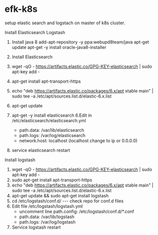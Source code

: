 # efk-k8s
setup elastic search and logstach on master of k8s cluster.


Install Elasticsearch Logstash
1. Install java 8
add-apt-repository -y ppa:webupd8team/java
apt-get update
apt-get -y install oracle-java8-installer

2. Install Elasticsearch
1. wget -qO - https://artifacts.elastic.co/GPG-KEY-elasticsearch | sudo apt-key add -
2. apt-get install apt-transport-https
3. echo "deb https://artifacts.elastic.co/packages/6.x/apt stable main" | sudo tee -a /etc/apt/sources.list.d/elastic-6.x.list
4. apt-get update
5. apt-get -y install elasticsearch
6.Edit in  /etc/elasticsearch/elasticsearch.yml
    - path.data: /var/lib/elasticsearch
    - path.logs: /var/log/elasticsearch
    - network.host: localhost (localhost change to ip or 0.0.0.0)
7. service elasticsearch restart


Install logstash
1. wget -qO - https://artifacts.elastic.co/GPG-KEY-elasticsearch | sudo apt-key add -
2. sudo apt-get install apt-transport-https
3. echo "deb https://artifacts.elastic.co/packages/6.x/apt stable main" | sudo tee -a /etc/apt/sources.list.d/elastic-6.x.list
4.  apt-get update && sudo apt-get install logstash
5. cd /etc/logstash/conf.d/ --- check repo for conf.d files
6. Edit file /etc/logstash/logstash.yml
    - uncomment line path.config: /etc/logstash/conf.d/*.conf
    - path.data: /var/lib/logstash
    - path.logs: /var/log/logstash
 7. Service logstash restart
 
 
 
  
